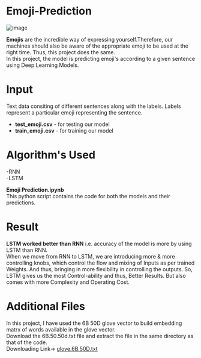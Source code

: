 # Emoji-Prediction

![image](https://user-images.githubusercontent.com/41102775/61476404-9d4b4100-a9aa-11e9-81f4-77308961949a.png)

**Emojis** are the incredible way of expressing yourself.Therefore, our machines should also be aware of the appropriate emoji to be used at the right time. Thus, this project does the same.  
In this project, the model is predicting emoji's according to a given sentence using Deep Learning Models.

# Input
Text data consiting of different sentences along with the labels. Labels represent a particular emoji representing the sentence. 

- **test_emoji.csv** -  for testing our model
- **train_emoji.csv** - for training our model


# Algorithm's Used
-RNN<br>
-LSTM

**Emoji Prediction.ipynb**   
This python script contains the code for both the models and their predictions.

# Result
**LSTM worked better than RNN** i.e. accuracy of the model is more by using LSTM than RNN.  
When we move from RNN to LSTM, we are introducing more & more controlling knobs, which control the flow and mixing of Inputs as per trained Weights. And thus, bringing in more flexibility in controlling the outputs.
So, LSTM gives us the most Control-ability and thus, Better Results. 
But also comes with more Complexity and Operating Cost.

# Additional Files
In this project, I have used the 6B 50D glove vector to build embedding matrx of words available in the glove vector.<br>
Download the 6B.50.50d.txt file and extract the file in the same directory as that of the code.<br>
Downloading Link-> [glove.6B.50D.txt](https://www.kaggle.com/watts2/glove6b50dtxt)

